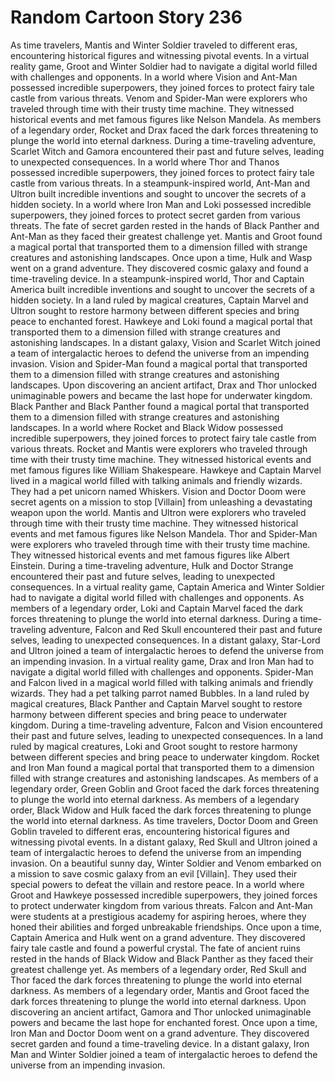 # Random Cartoon Story 236

As time travelers, Mantis and Winter Soldier traveled to different eras, encountering historical figures and witnessing pivotal events.
In a virtual reality game, Groot and Winter Soldier had to navigate a digital world filled with challenges and opponents.
In a world where Vision and Ant-Man possessed incredible superpowers, they joined forces to protect fairy tale castle from various threats.
Venom and Spider-Man were explorers who traveled through time with their trusty time machine. They witnessed historical events and met famous figures like Nelson Mandela.
As members of a legendary order, Rocket and Drax faced the dark forces threatening to plunge the world into eternal darkness.
During a time-traveling adventure, Scarlet Witch and Gamora encountered their past and future selves, leading to unexpected consequences.
In a world where Thor and Thanos possessed incredible superpowers, they joined forces to protect fairy tale castle from various threats.
In a steampunk-inspired world, Ant-Man and Ultron built incredible inventions and sought to uncover the secrets of a hidden society.
In a world where Iron Man and Loki possessed incredible superpowers, they joined forces to protect secret garden from various threats.
The fate of secret garden rested in the hands of Black Panther and Ant-Man as they faced their greatest challenge yet.
Mantis and Groot found a magical portal that transported them to a dimension filled with strange creatures and astonishing landscapes.
Once upon a time, Hulk and Wasp went on a grand adventure. They discovered cosmic galaxy and found a time-traveling device.
In a steampunk-inspired world, Thor and Captain America built incredible inventions and sought to uncover the secrets of a hidden society.
In a land ruled by magical creatures, Captain Marvel and Ultron sought to restore harmony between different species and bring peace to enchanted forest.
Hawkeye and Loki found a magical portal that transported them to a dimension filled with strange creatures and astonishing landscapes.
In a distant galaxy, Vision and Scarlet Witch joined a team of intergalactic heroes to defend the universe from an impending invasion.
Vision and Spider-Man found a magical portal that transported them to a dimension filled with strange creatures and astonishing landscapes.
Upon discovering an ancient artifact, Drax and Thor unlocked unimaginable powers and became the last hope for underwater kingdom.
Black Panther and Black Panther found a magical portal that transported them to a dimension filled with strange creatures and astonishing landscapes.
In a world where Rocket and Black Widow possessed incredible superpowers, they joined forces to protect fairy tale castle from various threats.
Rocket and Mantis were explorers who traveled through time with their trusty time machine. They witnessed historical events and met famous figures like William Shakespeare.
Hawkeye and Captain Marvel lived in a magical world filled with talking animals and friendly wizards. They had a pet unicorn named Whiskers.
Vision and Doctor Doom were secret agents on a mission to stop [Villain] from unleashing a devastating weapon upon the world.
Mantis and Ultron were explorers who traveled through time with their trusty time machine. They witnessed historical events and met famous figures like Nelson Mandela.
Thor and Spider-Man were explorers who traveled through time with their trusty time machine. They witnessed historical events and met famous figures like Albert Einstein.
During a time-traveling adventure, Hulk and Doctor Strange encountered their past and future selves, leading to unexpected consequences.
In a virtual reality game, Captain America and Winter Soldier had to navigate a digital world filled with challenges and opponents.
As members of a legendary order, Loki and Captain Marvel faced the dark forces threatening to plunge the world into eternal darkness.
During a time-traveling adventure, Falcon and Red Skull encountered their past and future selves, leading to unexpected consequences.
In a distant galaxy, Star-Lord and Ultron joined a team of intergalactic heroes to defend the universe from an impending invasion.
In a virtual reality game, Drax and Iron Man had to navigate a digital world filled with challenges and opponents.
Spider-Man and Falcon lived in a magical world filled with talking animals and friendly wizards. They had a pet talking parrot named Bubbles.
In a land ruled by magical creatures, Black Panther and Captain Marvel sought to restore harmony between different species and bring peace to underwater kingdom.
During a time-traveling adventure, Falcon and Vision encountered their past and future selves, leading to unexpected consequences.
In a land ruled by magical creatures, Loki and Groot sought to restore harmony between different species and bring peace to underwater kingdom.
Rocket and Iron Man found a magical portal that transported them to a dimension filled with strange creatures and astonishing landscapes.
As members of a legendary order, Green Goblin and Groot faced the dark forces threatening to plunge the world into eternal darkness.
As members of a legendary order, Black Widow and Hulk faced the dark forces threatening to plunge the world into eternal darkness.
As time travelers, Doctor Doom and Green Goblin traveled to different eras, encountering historical figures and witnessing pivotal events.
In a distant galaxy, Red Skull and Ultron joined a team of intergalactic heroes to defend the universe from an impending invasion.
On a beautiful sunny day, Winter Soldier and Venom embarked on a mission to save cosmic galaxy from an evil [Villain]. They used their special powers to defeat the villain and restore peace.
In a world where Groot and Hawkeye possessed incredible superpowers, they joined forces to protect underwater kingdom from various threats.
Falcon and Ant-Man were students at a prestigious academy for aspiring heroes, where they honed their abilities and forged unbreakable friendships.
Once upon a time, Captain America and Hulk went on a grand adventure. They discovered fairy tale castle and found a powerful crystal.
The fate of ancient ruins rested in the hands of Black Widow and Black Panther as they faced their greatest challenge yet.
As members of a legendary order, Red Skull and Thor faced the dark forces threatening to plunge the world into eternal darkness.
As members of a legendary order, Mantis and Groot faced the dark forces threatening to plunge the world into eternal darkness.
Upon discovering an ancient artifact, Gamora and Thor unlocked unimaginable powers and became the last hope for enchanted forest.
Once upon a time, Iron Man and Doctor Doom went on a grand adventure. They discovered secret garden and found a time-traveling device.
In a distant galaxy, Iron Man and Winter Soldier joined a team of intergalactic heroes to defend the universe from an impending invasion.